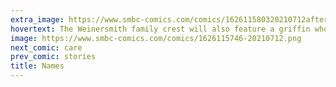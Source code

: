 ```yaml
---
extra_image: https://www.smbc-comics.com/comics/162611580320210712after.png
hovertext: The Weinersmith family crest will also feature a griffin who's sad about being here of all places.
image: https://www.smbc-comics.com/comics/1626115746-20210712.png
next_comic: care
prev_comic: stories
title: Names
---
```


